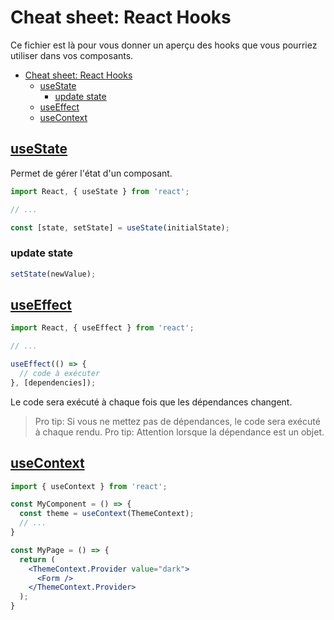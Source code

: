 # Cheat sheet: React Hooks

Ce fichier est là pour vous donner un aperçu des hooks que vous pourriez utiliser dans vos composants.

- [Cheat sheet: React Hooks](#cheat-sheet-react-hooks)
  - [useState](#usestate)
    - [update state](#update-state)
  - [useEffect](#useeffect)
  - [useContext](#usecontext)


## [useState](https://react.dev/reference/react/useState)
Permet de gérer l'état d'un composant.
```jsx
import React, { useState } from 'react';

// ...

const [state, setState] = useState(initialState);
```

### update state
```jsx
setState(newValue);
```

## [useEffect](https://react.dev/reference/react/useEffect)
```jsx
import React, { useEffect } from 'react';

// ...

useEffect(() => {
  // code à exécuter
}, [dependencies]);
```

Le code sera exécuté à chaque fois que les dépendances changent.

> Pro tip: Si vous ne mettez pas de dépendances, le code sera exécuté à chaque rendu.
> Pro tip: Attention lorsque la dépendance est un objet.

## [useContext](https://react.dev/reference/react/useContext)
```jsx
import { useContext } from 'react';

const MyComponent = () => {
  const theme = useContext(ThemeContext);
  // ...
}

```

```jsx
const MyPage = () => {
  return (
    <ThemeContext.Provider value="dark">
      <Form />
    </ThemeContext.Provider>
  );
}
```